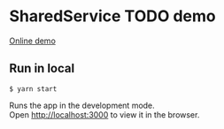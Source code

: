 # SharedService TODO demo

[Online demo](https://shared-service.github.io/todo-demo/)

## Run in local

```
$ yarn start
```

Runs the app in the development mode.\
Open [http://localhost:3000](http://localhost:3000) to view it in the browser.
